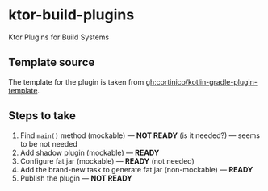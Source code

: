 # ktor-build-plugins

Ktor Plugins for Build Systems

## Template source

The template for the plugin is taken
from [gh:cortinico/kotlin-gradle-plugin-template](https://github.com/cortinico/kotlin-gradle-plugin-template).

## Steps to take

1. Find `main()` method (mockable) — **NOT READY** (is it needed?) — seems to be not needed
2. Add shadow plugin (mockable) — **READY**
3. Configure fat jar (mockable) — **READY** (not needed)
4. Add the brand-new task to generate fat jar (non-mockable) — **READY**
5. Publish the plugin — **NOT READY**